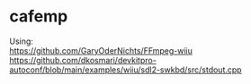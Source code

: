 # cafemp
Using:  
https://github.com/GaryOderNichts/FFmpeg-wiiu  
https://github.com/dkosmari/devkitpro-autoconf/blob/main/examples/wiiu/sdl2-swkbd/src/stdout.cpp
